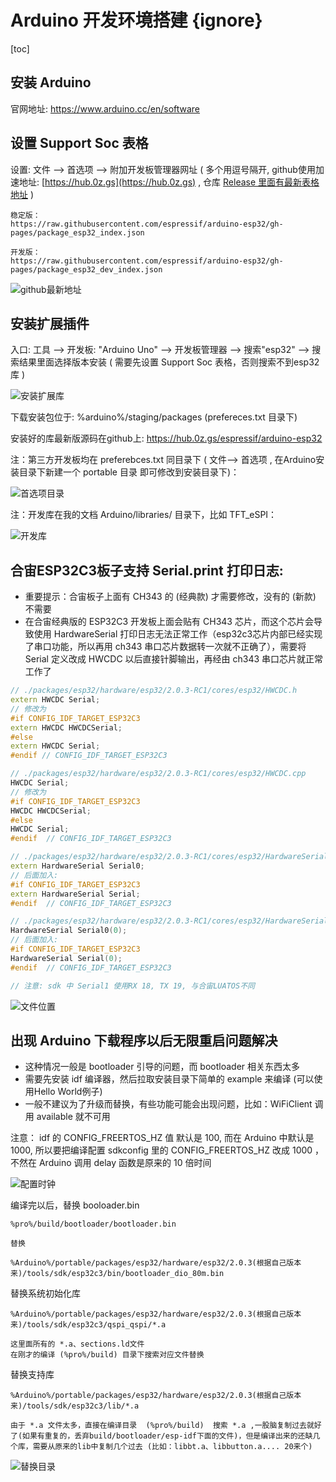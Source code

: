# Arduino 开发环境搭建 {ignore}

[toc]

## 安装 Arduino 

官网地址: https://www.arduino.cc/en/software

## 设置 Support Soc 表格

设置: 文件 --> 首选项 --> 附加开发板管理器网址 ( 多个用逗号隔开, github使用加速地址: [https://hub.0z.gs](https://hub.0z.gs) ,  仓库 [Release 里面有最新表格地址](https://hub.0z.gs/espressif/arduino-esp32/releases) )

```text
稳定版：
https://raw.githubusercontent.com/espressif/arduino-esp32/gh-pages/package_esp32_index.json

开发版：
https://raw.githubusercontent.com/espressif/arduino-esp32/gh-pages/package_esp32_dev_index.json
```

![github最新地址](./img/github_soc_table_url.png)

## 安装扩展插件 

入口:  工具 --> 开发板: "Arduino Uno" --> 开发板管理器 --> 搜索"esp32" --> 搜索结果里面选择版本安装 ( 需要先设置 Support Soc 表格，否则搜索不到esp32库 )

![安装扩展库](./img/search_esp32_library.png)

下载安装包位于: %arduino%/staging/packages (prefereces.txt 目录下)

安装好的库最新版源码在github上:  https://hub.0z.gs/espressif/arduino-esp32

注：第三方开发板均在 preferebces.txt 同目录下 ( 文件--> 首选项 , 在Arduino安装目录下新建一个 portable 目录 即可修改到安装目录下)：

![首选项目录](./img/arduino_config.png)

注：开发库在我的文档 Arduino/libraries/ 目录下，比如 TFT_eSPI：

![开发库](./img/arduino_library.png)

## 合宙ESP32C3板子支持 Serial.print 打印日志: 

- 重要提示：合宙板子上面有 CH343 的 (经典款) 才需要修改，没有的 (新款) 不需要
- 在合宙经典版的 ESP32C3 开发板上面会贴有 CH343 芯片，而这个芯片会导致使用 HardwareSerial 打印日志无法正常工作（esp32c3芯片内部已经实现了串口功能，所以再用 ch343 串口芯片数据转一次就不正确了），需要将 Serial 定义改成 HWCDC 以后直接针脚输出，再经由 ch343 串口芯片就正常工作了 

```C++
// ./packages/esp32/hardware/esp32/2.0.3-RC1/cores/esp32/HWCDC.h 
extern HWCDC Serial;
// 修改为 
#if CONFIG_IDF_TARGET_ESP32C3
extern HWCDC HWCDCSerial;
#else
extern HWCDC Serial;
#endif // CONFIG_IDF_TARGET_ESP32C3 

// ./packages/esp32/hardware/esp32/2.0.3-RC1/cores/esp32/HWCDC.cpp
HWCDC Serial;
// 修改为 
#if CONFIG_IDF_TARGET_ESP32C3
HWCDC HWCDCSerial;
#else
HWCDC Serial;
#endif  // CONFIG_IDF_TARGET_ESP32C3 

// ./packages/esp32/hardware/esp32/2.0.3-RC1/cores/esp32/HardwareSerial.h
extern HardwareSerial Serial0;
// 后面加入: 
#if CONFIG_IDF_TARGET_ESP32C3
extern HardwareSerial Serial;
#endif  // CONFIG_IDF_TARGET_ESP32C3 

// ./packages/esp32/hardware/esp32/2.0.3-RC1/cores/esp32/HardwareSerial.cpp 
HardwareSerial Serial0(0);
// 后面加入: 
#if CONFIG_IDF_TARGET_ESP32C3
HardwareSerial Serial(0);
#endif  // CONFIG_IDF_TARGET_ESP32C3 

// 注意: sdk 中 Serial1 使用RX 18, TX 19, 与合宙LUATOS不同 
```

![文件位置](./img/Arduino_Serial_Code.png)

## 出现 Arduino 下载程序以后无限重启问题解决 

- 这种情况一般是 bootloader 引导的问题，而 bootloader 相关东西太多 
- 需要先安装 idf 编译器，然后拉取安装目录下简单的 example 来编译 (可以使用Hello World例子)
- 一般不建议为了升级而替换，有些功能可能会出现问题，比如：WiFiClient 调用 available 就不可用 

注意： idf 的 CONFIG_FREERTOS_HZ 值 默认是 100, 而在 Arduino 中默认是 1000, 所以要把编译配置 sdkconfig 里的 CONFIG_FREERTOS_HZ 改成 1000 ，不然在 Arduino 调用 delay 函数是原来的 10 倍时间 

![配置时钟](./img/sdkconfig_set_freetros_hz.png)

编译完以后，替换 booloader.bin 

```TXT
%pro%/build/bootloader/bootloader.bin  

替换 

%Arduino%/portable/packages/esp32/hardware/esp32/2.0.3(根据自己版本来)/tools/sdk/esp32c3/bin/bootloader_dio_80m.bin
```

替换系统初始化库 

```TXT
%Arduino%/portable/packages/esp32/hardware/esp32/2.0.3(根据自己版本来)/tools/sdk/esp32c3/qspi_qspi/*.a 

这里面所有的 *.a、sections.ld文件 
在刚才的编译 (%pro%/build) 目录下搜索对应文件替换  
```

替换支持库 

```TXT
%Arduino%/portable/packages/esp32/hardware/esp32/2.0.3(根据自己版本来)/tools/sdk/esp32c3/lib/*.a 

由于 *.a 文件太多，直接在编译目录  (%pro%/build)  搜索 *.a ,一股脑复制过去就好了(如果有重复的，丢弃build/bootloader/esp-idf下面的文件)，但是编译出来的还缺几个库，需要从原来的lib中复制几个过去 (比如：libbt.a、libbutton.a.... 20来个)  
```

![替换目录](./img/replace_bootloader_so.png)
